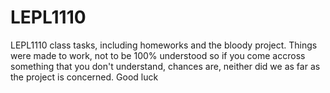 # LEPL1110
LEPL1110 class tasks, including homeworks and the bloody project. Things were made to work, not to be 100% understood so if you come accross something that you don't understand, chances are, neither did we as far as the project is concerned. Good luck
